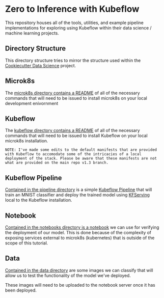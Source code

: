 # Zero to Inference with Kubeflow

This repository houses all of the tools, utilities, and example pipeline implementations for exploring using Kubeflow within their data science / machine learning projects.

## Directory Structure

This directory structure tries to mirror the structure used within the [Cookiecutter Data Science](https://github.com/drivendata/cookiecutter-data-science) project. 

## Microk8s

The [microk8s directory contains a README](./microk8s/README.md) of all of the necessary commands that will need to be issued to install microk8s on your local development enivornment

## Kubeflow

The [kubeflow directory contains a README](./kubeflow/README.md) of all of the necessary commands that will need to be issued to install Kubeflow on your local microk8s installation.

```text
NOTE: I've made some edits to the default manifests that are provided with Kubeflow to accomodate some of the intricacies of a local deployment of the stack. Please be aware that these manifests are not what are provided on the main repo v1.3 branch.
```

## Kubeflow Pipeline

[Contained in the pipeline directory](./pipeline) is a simple [Kubeflow Pipeline](https://www.kubeflow.org/docs/components/pipelines/overview/pipelines-overview/) that will train an MNIST classifier and deploy the trained model using [KFServing](https://www.kubeflow.org/docs/components/kfserving/kfserving/) local to the Kubeflow installation.

## Notebook

[Contained in the notebooks directory is a notebook](./notebooks/MNIST%20Sample%20Test.ipynb) we can use for verifying the deployment of our model. This is done because of the complexity of exposing services external to microk8s (kubernetes) that is outside of the scope of this tutorial.

## Data

[Contained in the data directory](./data) are some images we can classify that will allow us to test the functionality of the model we've deployed.

These images will need to be uploaded to the notebook server once it has been deployed.